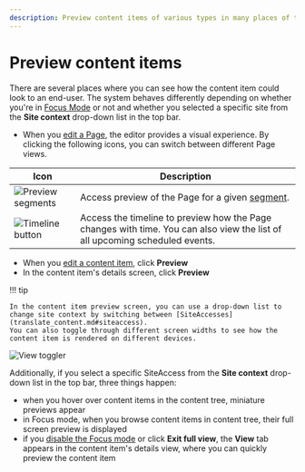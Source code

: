 ```yaml
---
description: Preview content items of various types in many places of the back office.
---
```


# Preview content items

There are several places where you can see how the content item could look to an end-user.
The system behaves differently depending on whether you're in [Focus Mode](../getting_started/discover_ui.md#focus-mode) or not and whether you selected a specific site from the **Site context** drop-down list in the top bar.

- When you [edit a Page](create_edit_content_items.md), the editor provides a visual experience.
By clicking the following icons, you can switch between different Page views.

|Icon|Description|
|------|-----------|
|![Preview segments](page_builder_toolbar_preview_segment.png)|Access preview of the Page for a given [segment](content_organization/classify_content.md#segments).|
|![Timeline button](page_builder_toolbartimelinetoggler.png)|Access the timeline to preview how the Page changes with time. You can also view the list of all upcoming scheduled events.|

- When you [edit a content item](create_edit_content_items.md), click **Preview**
- In the content item's details screen, click **Preview**

!!! tip

    In the content item preview screen, you can use a drop-down list to change site context by switching between [SiteAccesses](translate_content.md#siteaccess).
    You can also toggle through different screen widths to see how the content item is rendered on different devices.

![View toggler](page_builder_toolbar_devicestoggler.png "View toggler")

Additionally, if you select a specific SiteAccess from the **Site context** drop-down list in the top bar, three things happen:

- when you hover over content items in the content tree, miniature previews appear
- in Focus mode, when you browse content items in content tree, their full screen preview is displayed
- if you [disable the Focus mode](../getting_started/discover_ui.md#disable-focus-mode) or click **Exit full view**, the **View** tab appears in the content item's details view, where you can quickly preview the content item
